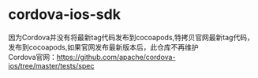 # cordova-ios-sdk
因为Cordova并没有将最新tag代码发布到cocoapods,特拷贝官网最新tag代码，发布到cocoapods,如果官网发布最新版本后，此仓库不再维护  
Cordova官网：https://github.com/apache/cordova-ios/tree/master/tests/spec
